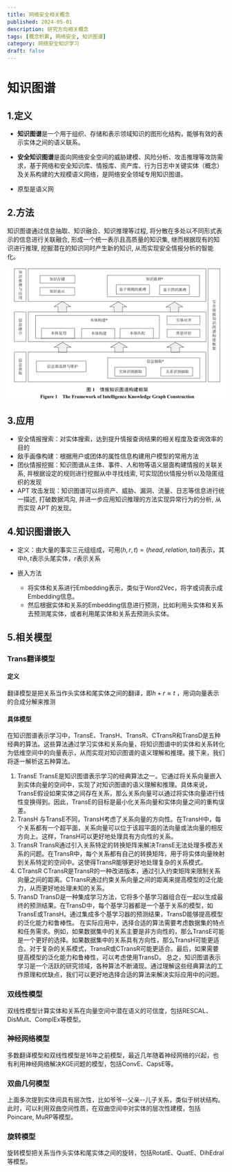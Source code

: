 ```yaml
---
title: 网络安全相关概念
published: 2024-05-01
description: 研究方向相关概念
tags: [概念积累, 网络安全, 知识图谱]
category: 网络安全知识学习
draft: false
---
```

# 知识图谱

## 1.定义

- **知识图谱**是一个用于组织、存储和表示领域知识的图形化结构，能够有效的表示实体之间的语义联系。
- **安全知识图谱**是面向网络安全空间的威胁建模、风险分析、攻击推理等攻防需求，基于网络和安全知识库、情报库、资产库、行为日志中关键实体（概念）及关系构建的大规模语义网络，是网络安全领域专用知识图谱。

- 原型是语义网

## 2.方法

知识图谱通过信息抽取、知识融合、知识推理等过程, 将分散在多处以不同形式表示的信息进行关联融合, 形成一个统一表示且高质量的知识集, 继而根据现有的知识进行推理, 挖掘潜在的知识同时产生新的知识, 从而实现安全情报分析的智能化。

![image-20240429181426892](https://raw.githubusercontent.com/PasserByNaOH/PicGo/main/blogPic/image-20240429181426892.png)

## 3.应用

- 安全情报搜索：对实体搜索，达到提升情报查询结果的相关程度及查询效率的目的
- 敌手画像构建：根据用户或团体的属性信息构建用户模型的常用方法
- 团伙情报挖掘：知识图谱从主体、事件、人和物等语义层面构建情报的关联关系, 并根据设定的规则进行挖掘从中寻找线索, 可实现团伙情报分析以及隐匿组织的发现
- APT 攻击发现：知识图谱可以将资产、威胁、漏洞、流量、日志等信息进行统一描述, 打破数据鸿沟, 并进一步应用知识推理的方法实现异常行为的分析, 从而实现 APT 的发现。

## 4.知识图谱嵌入

- 定义：由大量的事实三元组组成，可用$(h,r,t) = (head, relation, tail)$表示，其中$h,t$表示头尾实体，$r$表示关系

- 嵌入方法
  - 将实体和关系进行Embedding表示，类似于Word2Vec，将字或词表示成Embedding信息。
  - 然后根据实体和关系的Embedding信息进行预测，比如利用头实体和关系去预测尾实体，或者利用尾实体和关系去预测头实体。

## 5.相关模型

### Trans翻译模型

#### 定义

翻译模型是把关系当作头实体和尾实体之间的翻译，即$h + r\approx t$ ，用词向量表示的合成分解来推测

#### 具体模型

在知识图谱表示学习中，TransE、TransH、TransR、CTransR和TransD是五种经典的算法。这些算法通过学习实体和关系向量，将知识图谱中的实体和关系转化为低维空间中的向量表示，从而实现对知识图谱的语义理解和推理。接下来，我们将逐一解析这五种算法。

1. TransE
   TransE是知识图谱表示学习的经典算法之一。它通过将关系向量嵌入到实体向量的空间中，实现了对知识图谱的语义理解和推理。具体来说，TransE假设如果实体之间存在关系，那么关系向量可以通过将实体向量进行线性变换得到。因此，TransE的目标是最小化关系向量和实体向量之间的重构误差。
2. TransH
   与TransE不同，TransH考虑了关系向量的方向性。在TransH中，每个关系都有一个超平面，关系向量可以位于该超平面的法向量或法向量的相反方向上。这样，TransH可以更好地处理具有方向性的关系。
3. TransR
   TransR通过引入关系特定的转换矩阵来解决TransE无法处理多模态关系的问题。在TransR中，每个关系都有自己的转换矩阵，用于将实体向量映射到关系特定的空间中。这使得TransR能够更好地处理复杂的关系模式。
4. CTransR
   CTransR是TransR的一种改进版本，通过引入约束矩阵来限制关系向量之间的距离。CTransR通过约束关系向量之间的距离来提高模型的泛化能力，从而更好地处理未知的关系。
5. TransD
   TransD是一种集成学习方法，它将多个基学习器组合在一起以生成最终的预测结果。在TransD中，每个基学习器都是一个基于关系的模型，如TransE或TransH。通过集成多个基学习器的预测结果，TransD能够提高模型的泛化能力和鲁棒性。
   在实际应用中，选择合适的算法需要考虑数据集的特点和任务需求。例如，如果数据集中的关系主要是非方向性的，那么TransE可能是一个更好的选择。如果数据集中的关系具有方向性，那么TransH可能更适合。对于复杂的关系模式，TransR或CTransR可能更适合。最后，如果需要提高模型的泛化能力和鲁棒性，可以考虑使用TransD。
   总之，知识图谱表示学习是一个活跃的研究领域，各种算法不断涌现。通过理解这些经典算法的工作原理和优缺点，我们可以更好地选择合适的算法来解决实际应用中的问题。

### 双线性模型

双线性模型计算实体和关系在向量空间中潜在语义的可信度，包括RESCAL、DisMult、ComplEx等模型。

### 神经网络模型

多数翻译模型和双线性模型是16年之前模型，最近几年随着神经网络的兴起，也有利用神经网络解决KGE问题的模型，包括ConvE、CapsE等。

### 双曲几何模型

上面多次提到实体间具有层次性，比如爷爷--父亲--儿子关系，类似于树状结构。此时，可以利用双曲空间性质，在双曲空间中对实体的层次性建模，包括Poincare, MuRP等模型。

### 旋转模型

旋转模型把关系当作头实体和尾实体之间的旋转，包括RotatE、QuatE、DihEdral等模型。
